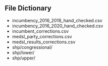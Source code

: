 ## File Dictionary

- incumbency_2016_2018_hand_checked.csv
- incumbency_2016_2020_hand_checked.csv
- incumbent_corrections.csv
- medsl_party_corrections.csv
- medsl_results_corrections.csv
- shp/congressional/
- shp/lower/
- shp/upper/

